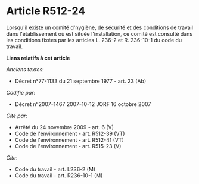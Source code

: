 # Article R512-24

Lorsqu'il existe un comité d'hygiène, de sécurité et des conditions de travail dans l'établissement où est située
l'installation, ce comité est consulté dans les conditions fixées par les articles L. 236-2 et R. 236-10-1 du code du
travail.

**Liens relatifs à cet article**

_Anciens textes_:

  - Décret n°77-1133 du 21 septembre 1977 - art. 23 (Ab)

_Codifié par_:

  - Décret n°2007-1467 2007-10-12 JORF 16 octobre 2007

_Cité par_:

  - Arrêté du 24 novembre 2009 - art. 6 (V)
  - Code de l'environnement - art. R512-39 (VT)
  - Code de l'environnement - art. R512-41 (VT)
  - Code de l'environnement - art. R515-23 (V)

_Cite_:

  - Code du travail - art. L236-2 (M)
  - Code du travail - art. R236-10-1 (M)
